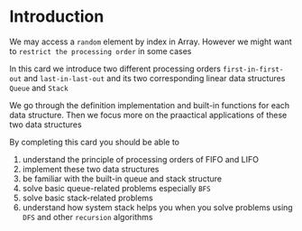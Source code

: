 # Introduction
We may access a `random` element by index in Array. However we might want to `restrict the processing order` in some cases

In this card we introduce two different processing orders `first-in-first-out` and `last-in-last-out` and its two corresponding linear data structures `Queue` and `Stack`

We go through the definition implementation and built-in functions for each data structure. Then we focus more on the praactical applications of these two data structures

By completing this card you should be able to 
1. understand the principle of processing orders of FIFO and LIFO
2. implement these two data structures
3. be familiar with the built-in queue and stack structure
4. solve basic queue-related problems especially `BFS`
5. solve basic stack-related problems
6. understand how system stack helps you when you solve problems using `DFS` and other `recursion` algorithms